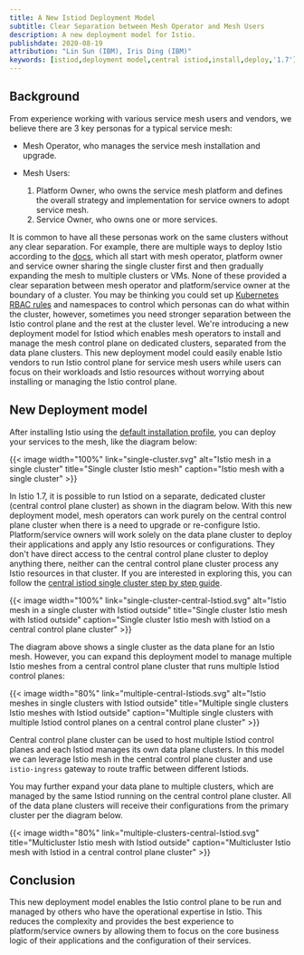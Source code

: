```yaml
---
title: A New Istiod Deployment Model
subtitle: Clear Separation between Mesh Operator and Mesh Users
description: A new deployment model for Istio.
publishdate: 2020-08-19
attribution: "Lin Sun (IBM), Iris Ding (IBM)"
keywords: [istiod,deployment model,central istiod,install,deploy,'1.7']
---
```


## Background

From experience working with various service mesh users and vendors, we believe there are 3 key personas for a typical service mesh:

* Mesh Operator, who manages the service mesh installation and upgrade.

* Mesh Users:

  1. Platform Owner, who owns the service mesh platform and defines the overall strategy and implementation for service owners to adopt service mesh.
  1. Service Owner, who owns one or more services.

It is common to have all these personas work on the same clusters without any clear separation.  For example, there are multiple ways to deploy Istio according to the [docs](/docs/setup/install/), which all start with mesh operator, platform owner and service owner sharing the single cluster first and then gradually expanding the mesh to multiple clusters or VMs.  None of these provided a clear separation between mesh operator and platform/service owner at the boundary of a cluster.  You may be thinking you could set up [Kubernetes RBAC rules](https://kubernetes.io/docs/reference/access-authn-authz/rbac/) and namespaces to control which personas can do what within the cluster, however, sometimes you need stronger separation between the Istio control plane and the rest at the cluster level.  We're introducing a new deployment model for Istiod which enables mesh operators to install and manage the mesh control plane on dedicated clusters, separated from the data plane clusters.  This new deployment model could easily enable Istio vendors to run Istio control plane for service mesh users while users can focus on their workloads and Istio resources without worrying about installing or managing the Istio control plane.

## New Deployment model

After installing Istio using the [default installation profile](/docs/setup/install/istioctl/#install-istio-using-the-default-profile), you can deploy your services to the mesh, like the diagram below:

{{< image width="100%"
    link="single-cluster.svg"
    alt="Istio mesh in a single cluster"
    title="Single cluster Istio mesh"
    caption="Istio mesh with a single cluster"
    >}}

In Istio 1.7, it is possible to run Istiod on a separate, dedicated cluster (central control plane cluster) as shown in the diagram below. With this new deployment model, mesh operators can work purely on the central control plane cluster when there is a need to upgrade or re-configure Istio. Platform/service owners will work solely on the data plane cluster to deploy their applications and apply any Istio resources or configurations. They don't have direct access to the central control plane cluster to deploy anything there, neither can the central control plane cluster process any Istio resources in that cluster. If you are interested in exploring this, you can follow the [central istiod single cluster step by step guide](https://github.com/istio/istio/wiki/Central-Istiod-single-cluster-steps).

{{< image width="100%"
    link="single-cluster-central-Istiod.svg"
    alt="Istio mesh in a single cluster with Istiod outside"
    title="Single cluster Istio mesh with Istiod outside"
    caption="Single cluster Istio mesh with Istiod on a central control plane cluster"
    >}}

The diagram above shows a single cluster as the data plane for an Istio mesh. However, you can expand this deployment model to manage multiple Istio meshes from a central control plane cluster that runs multiple Istiod control planes:

{{< image width="80%"
    link="multiple-central-Istiods.svg"
    alt="Istio meshes in single clusters with Istiod outside"
    title="Multiple single clusters Istio meshes with Istiod outside"
    caption="Multiple single clusters with multiple Istiod control planes on a central control plane cluster"
    >}}

Central control plane cluster can be used to host multiple Istiod control planes and each Istiod manages its own data plane clusters. In this model we can leverage Istio mesh in the central control plane cluster and use `istio-ingress` gateway to route traffic between different Istiods.

You may further expand your data plane to multiple clusters, which are managed by the same Istiod running on the central control plane cluster. All of the data plane clusters will receive their configurations from the primary cluster per the diagram below.

{{< image width="80%"
    link="multiple-clusters-central-Istiod.svg"
    title="Multicluster Istio mesh with Istiod outside"
    caption="Multicluster Istio mesh with Istiod in a central control plane cluster"
    >}}

## Conclusion

This new deployment model enables the Istio control plane to be run and managed by others who have the operational expertise in Istio.  This reduces the complexity and provides the best experience to platform/service owners by allowing them to focus on the core business logic of their applications and the configuration of their services.
